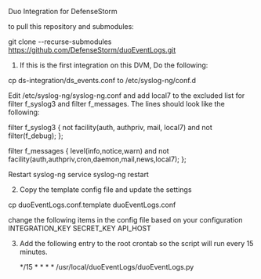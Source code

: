 Duo Integration for DefenseStorm

to pull this repository and submodules:

git clone --recurse-submodules https://github.com/DefenseStorm/duoEventLogs.git

1. If this is the first integration on this DVM, Do the following:

  cp ds-integration/ds_events.conf to /etc/syslog-ng/conf.d

  Edit /etc/syslog-ng/syslog-ng.conf and add local7 to the excluded list for filter f_syslog3 and filter f_messages. The lines should look like the following:

  filter f_syslog3 { not facility(auth, authpriv, mail, local7) and not filter(f_debug); };

  filter f_messages { level(info,notice,warn) and not facility(auth,authpriv,cron,daemon,mail,news,local7); };


  Restart syslog-ng
    service syslog-ng restart

2. Copy the template config file and update the settings

  cp duoEventLogs.conf.template duoEventLogs.conf

  change the following items in the config file based on your configuration
      INTEGRATION_KEY
      SECRET_KEY
      API_HOST

3. Add the following entry to the root crontab so the script will run every
   15 minutes.

   */15 * * * * /usr/local/duoEventLogs/duoEventLogs.py
